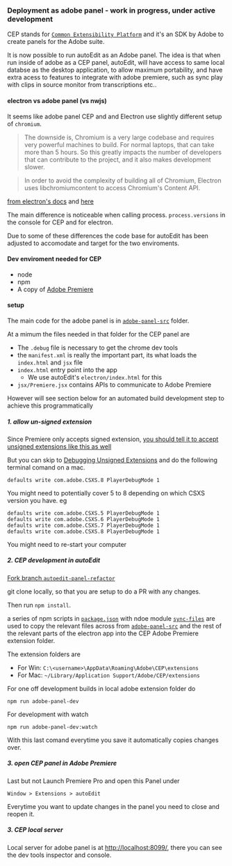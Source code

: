 
### Deployment as adobe panel - work in progress, under active development

CEP stands for [`Common Extensibility Platform`](https://www.adobe.io/apis/creativecloud/cep.html) and it's an SDK by Adobe to create panels for the Adobe suite.

It is now possible to run autoEdit as an Adobe panel. The idea is that when run inside of adobe as a CEP panel, autoEdit, will have access to same local databse as the desktop application, to allow maximum portability, and have extra acess to features to integrate with adobe premiere, such as sync play with clips in source monitor from transcriptions etc..

<!-- Add list of featues here organised by autoEdit views
- *New transcript*
-  [ ]Upload from local file in premiere browser
- _Jsx function_ - get media selection from premiere browser?

*Transcription show*
-  [ ] play sync
Opens source video from Premiere browser bin into source monitor ( or just from file path)
Mutes autoEdit video
Plays source monitor

- Click on selection marks selection in. Source monitor (?)

Jsx functions - scrub to position + play

Jsx functions - Mark in and out In Source viewer

Jsx functions - load media into source viewer

*Paper edit*
- export paperedit sequence into current ( Eg insert at cursor) or new premier sequence

Jsx functions - create sequence made of clips segments

Jsx functions - preview paper edit sequence ? ( might need to create sequence first)
 -->

#### electron vs adobe panel (vs nwjs)

It seems like adobe panel CEP and and Electron use slightly different setup of `chromium`.

> The downside is, Chromium is a very large codebase and requires very powerful machines to build. For normal laptops, that can take more than 5 hours. So this greatly impacts the number of developers that can contribute to the project, and it also makes development slower.

> In order to avoid the complexity of building all of Chromium, Electron uses libchromiumcontent to access Chromium's Content API. 

[from electron's docs](https://electronjs.org/blog/electron-internals-building-chromium-as-a-library) and [here](https://electronjs.org/docs/development/atom-shell-vs-node-webkit)

The main difference is noticeable when calling process. `process.versions` in the console for CEP and for electron.

Due to some of these differences the code base for autoEdit has been adjusted to accomodate and target for the two enviroments.

#### Dev enviroment needed for CEP

- node
- npm 
- A copy of [Adobe Premiere](https://www.adobe.com/products/premiere.html)

#### setup 

<!-- [Get setup instructions and panel explanation here](https://github.com/pickercenter/autoedit-panel) -->

The main code for the adobe panel is in [`adobe-panel-src`](./adobe-panel-src) folder.

At a mimum the files needed in that folder for the CEP panel are 

- The `.debug` file is necessary to get the chrome dev tools
- the `manifest.xml` is really the important part, its what loads the `index.html` and `jsx` file
- `index.html` entry point into the app
    -  We use autoEdit's `electron/index.html` for this
- `jsx/Premiere.jsx` contains APIs to communicate to Adobe Premiere 


However will see section below for an automated build development step to achieve this programmatically

#####  1. allow un-signed extension


Since Premiere only accepts signed extension, [you should tell it to accept unsigned extensions like this as well](https://github.com/Adobe-CEP/CEP-Resources/blob/master/CEP_8.x/Documentation/CEP%208.0%20HTML%20Extension%20Cookbook.md#debugging-unsigned-extensions)

But you can skip to [Debugging Unsigned Extensions](https://github.com/Adobe-CEP/CEP-Resources/blob/master/CEP_8.x/Documentation/CEP%208.0%20HTML%20Extension%20Cookbook.md#debugging-unsigned-extensions) and do the following terminal comand on a mac.


```
defaults write com.adobe.CSXS.8 PlayerDebugMode 1
```

You might need to potentially cover 5 to 8 depending on which CSXS version you have. 
eg 
```
defaults write com.adobe.CSXS.5 PlayerDebugMode 1
defaults write com.adobe.CSXS.6 PlayerDebugMode 1
defaults write com.adobe.CSXS.7 PlayerDebugMode 1
defaults write com.adobe.CSXS.8 PlayerDebugMode 1
```

You might need to re-start your computer 

##### 2. CEP development in autoEdit

[Fork branch `autoedit-panel-refactor`](https://github.com/OpenNewsLabs/autoEdit_2/tree/autoedit-panel-refactor)

git clone locally, so that you are setup to do a PR with any changes. 

Then run `npm install`. 

a series of npm scripts in [`package.json`](./package.json) with ndoe module [`sync-files`](https://www.npmjs.com/package/sync-files) are used to copy the relevant files across from [`adobe-panel-src`](./adobe-panel-src) and the rest of the relevant parts of the electron app into the CEP Adobe Premiere extension folder.

The extension folders are 
- For Win: `C:\<username>\AppData\Roaming\Adobe\CEP\extensions`  
- For Mac: `~/Library/Application Support/Adobe/CEP/extensions`  

For one off development builds in local adobe extension folder do

```
npm run adobe-panel-dev
```

For development with watch

```
npm run adobe-panel-dev:watch
```

With this last comand everytime you save it automatically copies changes over.

##### 3. open CEP panel in Adobe Premiere 

Last but not Launch Premiere Pro and open this Panel under

```
Window > Extensions > autoEdit
```

Everytime you want to update changes in the panel you need to close and reopen it.

##### 3. CEP local server

Local server for adobe panel is at [http://localhost:8099/](http://localhost:8099/), there you can see the dev tools inspector and console.

